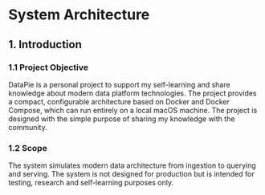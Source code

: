 # System Architecture

## 1. Introduction

### 1.1 Project Objective

DataPie is a personal project to support my self-learning and share knowledge about modern data platform technologies. The project provides a compact, configurable architecture based on Docker and Docker Compose, which can run entirely on a local macOS machine. The project is designed with the simple purpose of sharing my knowledge with the community.

### 1.2 Scope

The system simulates modern data architecture from ingestion to querying and serving. The system is not designed for production but is intended for testing, research and self-learning purposes only.
